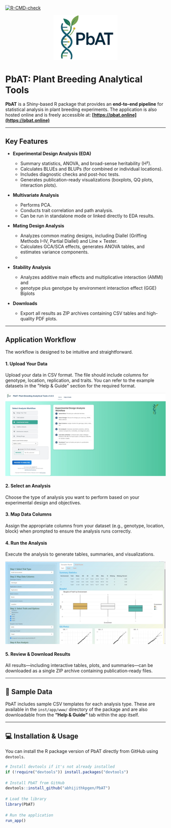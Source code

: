 <!-- badges: start -->
[![R-CMD-check](https://github.com/abhijithkpgen/PBAT/actions/workflows/R-CMD-check.yaml/badge.svg?branch=main)](https://github.com/abhijithkpgen/PBAT/actions/workflows/R-CMD-check.yaml?query=branch%3Amain)
<!-- badges: end -->

<p align="center">
  <img src="https://raw.githubusercontent.com/abhijithkpgen/PBAT/main/man/figures/LogoNobg.png" alt="PbAT Logo" width="200"/>
</p>

# PbAT: Plant Breeding Analytical Tools

**PbAT** is a Shiny-based R package that provides an **end-to-end pipeline** for statistical analysis in plant breeding experiments. The application is also hosted online and is freely accessible at: **[https://pbat.online](https://pbat.online)**

---

## Key Features

-   **Experimental Design Analysis (EDA)**
    -   Summary statistics, ANOVA, and broad-sense heritability (H²).
    -   Calculates BLUEs and BLUPs (for combined or individual locations).
    -   Includes diagnostic checks and post-hoc tests.
    -   Generates publication-ready visualizations (boxplots, QQ plots, interaction plots).

-   **Multivariate Analysis**
    -   Performs PCA.
    -   Conducts trait correlation and path analysis.
    -   Can be run in standalone mode or linked directly to EDA results.

-   **Mating Design Analysis**
    -   Analyzes common mating designs, including Diallel (Griffing Methods I–IV, Partial Diallel) and Line × Tester.
    -   Calculates GCA/SCA effects, generates ANOVA tables, and estimates variance components.
    -   
-   **Stability Analysis**
    -   Analyzes additive main effects and multiplicative interaction (AMMI) and
    -    genotype plus genotype by environment interaction effect (GGE) Biplots

-   **Downloads**
    -   Export all results as ZIP archives containing CSV tables and high-quality PDF plots.

---

## Application Workflow

The workflow is designed to be intuitive and straightforward.

#### 1. Upload Your Data
Upload your data in CSV format. The file should include columns for genotype, location, replication, and traits. You can refer to the example datasets in the "Help & Guide" section for the required format.

<img src="https://raw.githubusercontent.com/abhijithkpgen/PBAT/main/man/figures/Loading_data.jpg" alt="Loading data" width="700">

#### 2. Select an Analysis
Choose the type of analysis you want to perform based on your experimental design and objectives.

#### 3. Map Data Columns
Assign the appropriate columns from your dataset (e.g., genotype, location, block) when prompted to ensure the analysis runs correctly.


#### 4. Run the Analysis
Execute the analysis to generate tables, summaries, and visualizations.

<img src="https://raw.githubusercontent.com/abhijithkpgen/PBAT/main/man/figures/Descriptive_analysis.jpg" alt="Descriptive analysis" width="700">

#### 5. Review & Download Results
All results—including interactive tables, plots, and summaries—can be downloaded as a single ZIP archive containing publication-ready files.

---

## 📂 Sample Data

PbAT includes sample CSV templates for each analysis type. These are available in the `inst/app/www/` directory of the package and are also downloadable from the **“Help & Guide”** tab within the app itself.

---

## 💻 Installation & Usage

You can install the R package version of PbAT directly from GitHub using `devtools`.

```r
# Install devtools if it's not already installed
if (!require("devtools")) install.packages("devtools")

# Install PbAT from GitHub
devtools::install_github("abhijithkpgen/PbAT")

# Load the library
library(PbAT)

# Run the application
run_app()
